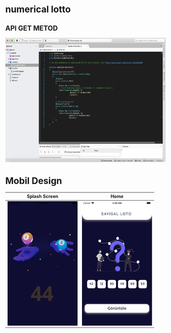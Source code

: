 # numerical lotto


API GET METOD 
------------ 
<img src="https://github.com/harunayyildiz/numerical_lotto/blob/master/assets/screenshot/services_get_metod.png" alt="Splash" width="700" height="391">

# Mobil Design

Splash Screen | Home
------------ | -------------
<img src="https://github.com/harunayyildiz/numerical_lotto/blob/master/assets/screenshot/splash.png" alt="Splash" width="220" height="391"> | <img src="https://github.com/harunayyildiz/numerical_lotto/blob/master/assets/screenshot/homePage.png" alt="Home" width="220" height="391">
